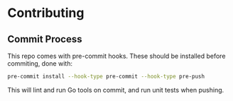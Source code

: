 # Contributing

## Commit Process

This repo comes with pre-commit hooks. These should be installed before commiting, done with:
```bash
pre-commit install --hook-type pre-commit --hook-type pre-push
```
This will lint and run Go tools on commit, and run unit tests when pushing.
